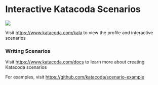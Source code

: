# Interactive Katacoda Scenarios

[![](http://shields.katacoda.com/katacoda/kala/count.svg)](https://www.katacoda.com/kala "Get your profile on Katacoda.com")

Visit https://www.katacoda.com/kala to view the profile and interactive scenarios

### Writing Scenarios
Visit https://www.katacoda.com/docs to learn more about creating Katacoda scenarios

For examples, visit https://github.com/katacoda/scenario-example
